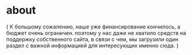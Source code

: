 # about
( К большому сожалению, наше уже финансирование кончилось, а бюджет очень ограничен. поэтому у нас даже не хватило средств
на поддержку собственного сайта, в связи с чем, мы загрузили один раздел с важной информацией для интересующих именно сюда. )
